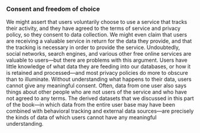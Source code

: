 ### Consent and freedom of choice 
We might assert that users voluntarily choose to use a service that tracks their activity, and they
have agreed to the terms of service and privacy policy, so they consent to data collection. We might
even claim that users are receiving a valuable service in return for the data they provide, and that
the tracking is necessary in order to provide the service. Undoubtedly, social networks, search
engines, and various other free online services are valuable to users—but there are problems with
this argument. Users have little knowledge of what data they are feeding into our databases, or how it is retained
and processed—and most privacy policies do more to obscure than to illuminate. Without understanding
what happens to their data, users cannot give any meaningful consent. Often, data from one user also
says things about other people who are not users of the service and who have not agreed to any
terms. The derived datasets that we discussed in this part of the book—in which data from the entire
user base may have been combined with behavioral tracking and external data sources—are precisely
the kinds of data of which users cannot have any meaningful understanding.